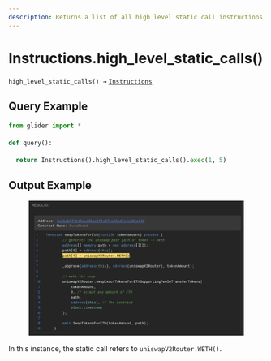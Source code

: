 ```yaml
---
description: Returns a list of all high level static call instructions.
---
```


# Instructions.high\_level\_static\_calls()

`high_level_static_calls() →` [`Instructions`](./)

## Query Example

```python
from glider import *

def query():

  return Instructions().high_level_static_calls().exec(1, 5)
```

## Output Example

<figure><img src="../../.gitbook/assets/image (4).png" alt=""><figcaption></figcaption></figure>

In this instance, the static call refers to `uniswapV2Router.WETH()`.
